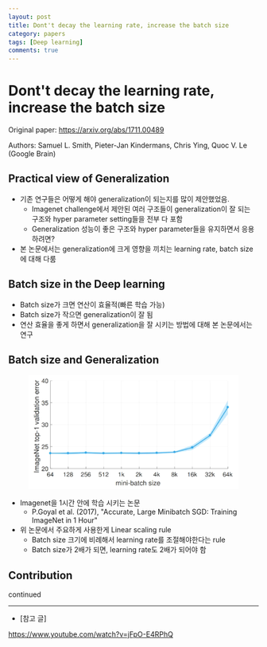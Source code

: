 ```yaml
---
layout: post
title: Dont't decay the learning rate, increase the batch size
category: papers
tags: [Deep learning]
comments: true
---
```


# Dont't decay the learning rate, increase the batch size

Original paper: https://arxiv.org/abs/1711.00489

Authors: Samuel L. Smith, Pieter-Jan Kindermans, Chris Ying, Quoc V. Le (Google Brain)

## Practical view of Generalization
- 기존 연구들은 어떻게 해야 generalization이 되는지를 많이 제안했었음.
  - Imagenet challenge에서 제안된 여러 구조들이 generalization이 잘 되는 구조와 hyper parameter setting들을 전부 다 포함
  - Generalization 성능이 좋은 구조와 hyper parameter들을 유지하면서 응용하려면?
- 본 논문에서는 generalization에 크게 영향을 끼치는 learning rate, batch size에 대해 다룸

## Batch size in the Deep learning
- Batch size가 크면 연산이 효율적(빠른 학습 가능)
- Batch size가 작으면 generalization이 잘 됨
- 연산 효율을 좋게 하면서 generalization을 잘 시키는 방법에 대해 본 논문에서는 연구

## Batch size and Generalization
<center>
<figure>
<img src="/assets/post_img/papers/2019-01-03-Dont_decrease_the_lr/fig1.PNG" alt="views">
</figure>
</center>

- Imagenet을 1시간 안에 학습 시키는 논문
  - P.Goyal et al. (2017), "Accurate, Large Minibatch SGD: Training ImageNet in 1 Hour"
- 위 논문에서 주요하게 사용한게 Linear scaling rule
  - Batch size 크기에 비례해서 learning rate를 조절해야한다는 rule
  - Batch size가 2배가 되면, learning rate도 2배가 되어야 함

## Contribution

continued

---
- [참고 글]

https://www.youtube.com/watch?v=jFpO-E4RPhQ

